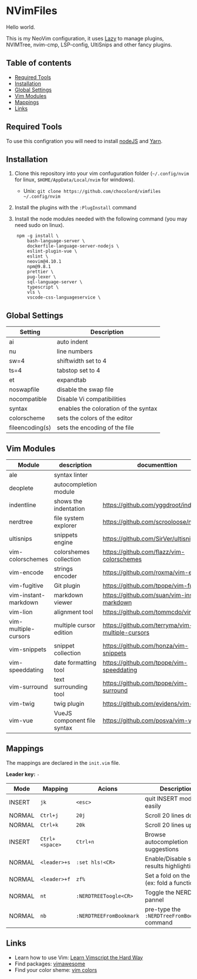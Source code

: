NVimFiles
===

Hello world.

This is my NeoVim configuration, it uses [Lazy](https://github.com/folke/lazy.nvim) to manage plugins, NVIMTree, nvim-cmp, LSP-config, UltiSnips and other fancy plugins.

## Table of contents

 - [Required Tools](#required-tools)
 - [Installation](#installaiton)
 - [Global Settings](global-settings)
 - [Vim Modules](#vim-modules)
 - [Mappings](#mappings)
 - [Links](#links)

## Required Tools

To use this configration you will need to install [nodeJS](https://nodejs.org/) and [Yarn](https://yarnpkg.com/).

## Installation

1) Clone this repository into your vim confuguration folder (`~/.config/nvim` for linux, `$HOME/AppData/Local/nvim` for windows).
    - Unix: `git clone https://github.com/chocolord/vimfiles ~/.config/nvim`

2) Install the plugins with the `:PlugInstall` command

3) Install the node modules needed with the following command (you may need sudo on linux).

```
    npm -g install \
        bash-language-server \
        dockerfile-language-server-nodejs \
        eslint-plugin-vue \
        eslint \
        neovim@4.10.1
        npm@9.8.1
        prettier \
        pug-lexer \
        sql-language-server \
        typescript \
        vls \
        vscode-css-languageservice \

```

## Global Settings

| Setting  | Description |
| --- |--- |
| ai | auto indent
| nu | line numbers |
| sw=4 | shiftwidth set to 4 |
| ts=4 | tabstop set to 4 |
| et | expandtab |
| noswapfile | disable the swap file |
| nocompatible | Disable Vi compatibilities |
| syntax | enables the coloration of the syntax |
| colorscheme | sets the colors of the editor |
| fileencoding(s) | sets the encoding of the file |

## Vim Modules

| Module | description |documenttion |
| --- | --- |--- |
| ale | syntax linter |
| deoplete | autocompletion module |
| indentline | shows the indentation | https://github.com/yggdroot/indentline |
| nerdtree | file system explorer | https://github.com/scrooloose/nerdtree |
| ultisnips | snippets engine | https://github.com/SirVer/ultisnips |
| vim-colorschemes | colorshemes collection | https://github.com/flazz/vim-colorschemes |
| vim-encode | strings encoder | https://github.com/roxma/vim-encode |
| vim-fugitive | Git plugin | https://github.com/tpope/vim-fugitive |
| vim-instant-markdown | markdown viewer | https://github.com/suan/vim-instant-markdown |
| vim-lion | alignment tool | https://github.com/tommcdo/vim-lion |
| vim-multiple-cursors | multiple cursor edition | https://github.com/terryma/vim-multiple-cursors |
| vim-snippets | snippet collection | https://github.com/honza/vim-snippets |
| vim-speeddating | date formatting tool | https://github.com/tpope/vim-speeddating |
| vim-surround | text surrounding tool | https://github.com/tpope/vim-surround |
| vim-twig | twig plugin | https://github.com/evidens/vim-twig |
| vim-vue | VueJS component file syntax | https://github.com/posva/vim-vue |

## Mappings

The mappings are declared in the `init.vim` file.

**Leader key:** `-` 

| Mode | Mapping | Acions | Description | 
| --- | --- | --- |--- |
| INSERT | `jk` | `<esc>` | quit INSERT mode easily |
| NORMAL | `Ctrl+j` | `20j` | Scroll 20 lines down |
| NORMAL | `Ctrl+k` | `20k` | Scroll 20 lines up |
| INSERT | `Ctrl+<space>` | `Ctrl+n` | Browse autocompletion suggestions |
| NORMAL | `<leader>+s` | `:set hls!<CR>` | Enable/Disable search results highlighting |
| NORMAL | `<leader>+f` | `zf%` | Set a fold on the block (ex: fold a function) |
| NORMAL | `nt` | `:NERDTREEToogle<CR>` | Toggle the NERDTree pannel |
| NORMAL | `nb` | `:NERDTREEFromBookmark` | pre-type the `:NERDTreeFromBookmark` command |

## Links
  - Learn how to use Vim: [Learn Vimscript the Hard Way](http://learnvimscriptthehardway.stevelosh.com/)
  - Find packages: [vimawesome](http://vimawesome.com/)
  - Find your color sheme: [vim colors](http://vimcolors.com/)
